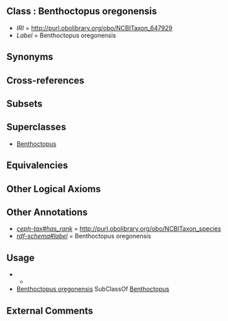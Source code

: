 
## Class : Benthoctopus oregonensis

 * *IRI* = http://purl.obolibrary.org/obo/NCBITaxon_647929
 * *Label* = Benthoctopus oregonensis

## Synonyms


## Cross-references


## Subsets


## Superclasses

 * [Benthoctopus](../../NCBITaxon/56/NCBITaxon_102656.md)

## Equivalencies


## Other Logical Axioms


## Other Annotations

 * *[ceph-tax#has_rank](../../ceph-tax#has/nk/ceph-tax#has_rank.md)* = http://purl.obolibrary.org/obo/NCBITaxon_species
 * *[rdf-schema#label](../../el/rdf-schema#label.md)* = Benthoctopus oregonensis

## Usage

 * -
 * [Benthoctopus oregonensis](../../NCBITaxon/29/NCBITaxon_647929.md) SubClassOf [Benthoctopus](../../NCBITaxon/56/NCBITaxon_102656.md)

## External Comments

